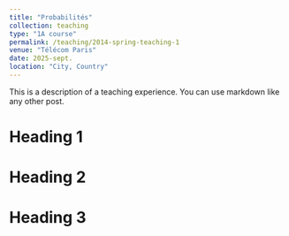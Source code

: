 ```yaml
---
title: "Probabilités"
collection: teaching
type: "1A course"
permalink: /teaching/2014-spring-teaching-1
venue: "Télécom Paris"
date: 2025-sept.
location: "City, Country"
---
```


This is a description of a teaching experience. You can use markdown like any other post.

Heading 1
======

Heading 2
======

Heading 3
======
